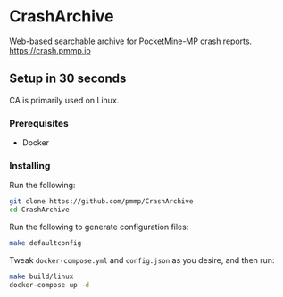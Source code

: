# CrashArchive

Web-based searchable archive for PocketMine-MP crash reports. https://crash.pmmp.io

## Setup in 30 seconds
CA is primarily used on Linux.

### Prerequisites
- Docker

### Installing
Run the following:
```sh
git clone https://github.com/pmmp/CrashArchive
cd CrashArchive
```
Run the following to generate configuration files:
```sh
make defaultconfig
```
Tweak `docker-compose.yml` and `config.json` as you desire, and then run:
```sh
make build/linux
docker-compose up -d
```
